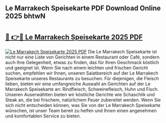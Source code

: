 ## Le Marrakech Speisekarte PDF Download Online 2025 bhtwN

# <h2><a href="http://gc9t1pa.nevu.top/?p=Le+Marrakech+Speisekarte">🔗 👉🔴 Le Marrakech Speisekarte 2025 PDF</a></h2>

[![Le Marrakech Speisekarte 2025 PDF](https://i.imgur.com/dBaPXMq.png)](http://gc9t1pa.nevu.top/?p=Le+Marrakech+Speisekarte)
Die Le Marrakech Speisekarte ist nicht nur eine Liste von Gerichten in einem Restaurant oder Café, sondern auch Ihre Gelegenheit, etwas zu finden, das für Ihren Geschmack köstlich und geeignet ist. Wenn Sie nach einem leichten und frischen Gericht suchen, empfehlen wir Ihnen, unseren Salatbereich auf der Le Marrakech Speisekarte unseres Restaurants zu besuchen. Für diejenigen, die Fleisch lieben, bieten wir eine umfangreiche Auswahl an Gerichten auf der Le Marrakech Speisekarte an: Rindfleisch, Schweinefleisch, Huhn und Fisch. Unseren Auserwählten bieten wir köstliche Gerichte wie Schaschlik und Steak an, die bei frischem, natürlichem Feuer zubereitet werden. Wenn Sie sich nicht entscheiden können, was Sie von der Le Marrakech Speisekarte wünschen, ist unser Team bereit zu helfen und Ihnen einen angenehmen und komfortablen Service zu bieten.

